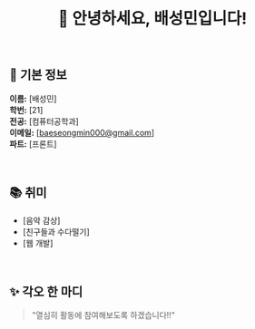<h1 align="center">👋  안녕하세요, 배성민입니다! </h1>

<br>

## 📌 기본 정보
<b>이름:</b> [배성민] <br>
<b>학번:</b> [21] <br>
<b>전공:</b> [컴퓨터공학과] <br>
<b>이메일:</b> [baeseongmin000@gmail.com] <br>
<b>파트:</b> [프론트] <br>

<br>

## 📚 취미
- [음악 감상] <br>
- [친구들과 수다떨기] <br>
- [웹 개발]

<br>

## ✨ 각오 한 마디
<blockquote>"열심히 활동에 참여해보도록 하겠습니다!!"</blockquote>
